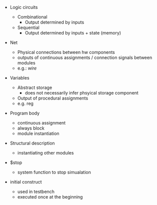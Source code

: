 - Logic circuits 
	- Combinational
		- Output determined by inputs 
	- Sequential 
		- Output determined by inputs + state (memory)

- Net
	- Physical connections between hw components
	- outputs of continuous assignments / connection signals between modules
	- e.g.: *wire*

- Variables 
	- Abstract storage 
		- does not necessarily infer phsyical storage component
	- Output of procedural assignments
	- e.g. reg

- Program body 
	- continuous assignment 
	- always block
	- module instantiation

- Structural description 
	- instantiating other modules

- $stop 
	- system function to stop simualation 

- initial construct
	- used in testbench
	- executed once at the beginning
